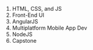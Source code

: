 1. HTML, CSS, and JS
2. Front-End UI
3. AngularJS
4. Multiplatform Mobile App Dev
5. NodeJS
6. Capstone
